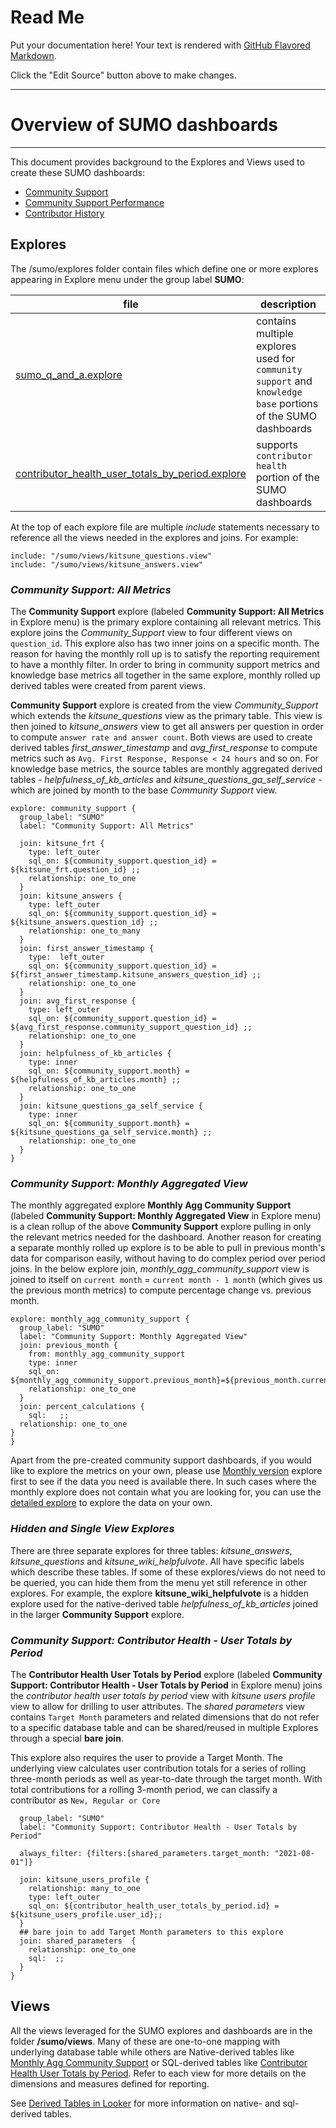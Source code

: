 # Read Me

Put your documentation here! Your text is rendered with [GitHub Flavored Markdown](https://help.github.com/articles/github-flavored-markdown).

Click the "Edit Source" button above to make changes.

---
# Overview of SUMO dashboards
---

This document provides background to the Explores and Views used to create these SUMO dashboards:

  * [Community Support](https://mozilla.cloud.looker.com/dashboards-next/160)
  * [Community Support Performance](https://mozilla.cloud.looker.com/dashboards-next/130)
  * [Contributor History](https://mozilla.cloud.looker.com/dashboards-next/159)


## **Explores**

The /sumo/explores folder contain files which define one or more explores appearing in Explore menu under the group label **SUMO**:

|  file  | description  |
| -------------------------|-----------|
|[sumo_q_and_a.explore](../sumo/explores/sumo_q_and_a.explore.lkml)  | contains multiple explores used for ``community support`` and ``knowledge base`` portions of the SUMO dashboards |
|[contributor_health_user_totals_by_period.explore](../sumo/explores/contributor_health_user_totals_by_period.explore.lkml) | supports ``contributor health`` portion of the SUMO dashboards |

At the top of each explore file are multiple *include* statements necessary to reference all the views needed in the explores and joins. For example:

```
include: "/sumo/views/kitsune_questions.view"
include: "/sumo/views/kitsune_answers.view"
```


### ***Community Support: All Metrics***
The **Community Support** explore (labeled **Community Support: All Metrics** in Explore menu)  is the primary explore containing all relevant metrics. This explore joins the *Community_Support* view to four different views on ```question_id```. This explore also has two inner joins on a specific month. The reason for having the monthly roll up is to satisfy the reporting requirement to have a monthly filter. In order to bring in community support metrics and knowledge base metrics all together in the same explore, monthly rolled up derived tables were created from parent views.

**Community Support** explore is created from the view *Community_Support* which extends the *kitsune_questions* view as the primary table. This view is then joined to *kitsune_answers* view to get all answers per question in order to compute ```answer rate and answer count```. Both views are used to create derived tables *first_answer_timestamp* and *avg_first_response* to compute metrics such as ```Avg. First Response, Response < 24 hours``` and so on. For knowledge base metrics, the source tables are monthly aggregated derived tables - *helpfulness_of_kb_articles* and *kitsune_questions_ga_self_service* - which are joined by month to the base *Community Support* view.

```
explore: community_support {
  group_label: "SUMO"
  label: "Community Support: All Metrics"

  join: kitsune_frt {
    type: left_outer
    sql_on: ${community_support.question_id} = ${kitsune_frt.question_id} ;;
    relationship: one_to_one
  }
  join: kitsune_answers {
    type: left_outer
    sql_on: ${community_support.question_id} = ${kitsune_answers.question_id} ;;
    relationship: one_to_many
  }
  join: first_answer_timestamp {
    type:  left_outer
    sql_on: ${community_support.question_id} = ${first_answer_timestamp.kitsune_answers_question_id} ;;
    relationship: one_to_one
  }
  join: avg_first_response {
    type: left_outer
    sql_on: ${community_support.question_id} = ${avg_first_response.community_support_question_id} ;;
    relationship: one_to_one
  }
  join: helpfulness_of_kb_articles {
    type: inner
    sql_on: ${community_support.month} = ${helpfulness_of_kb_articles.month} ;;
    relationship: one_to_one
  }
  join: kitsune_questions_ga_self_service {
    type: inner
    sql_on: ${community_support.month} = ${kitsune_questions_ga_self_service.month} ;;
    relationship: one_to_one
  }
}
```


### ***Community Support: Monthly Aggregated View***
The monthly aggregated explore **Monthly Agg Community Support** (labeled **Community Support: Monthly Aggregated View** in Explore menu) is a clean rollup of the above **Community Support** explore pulling in only the relevant metrics needed for the dashboard. Another reason for creating a separate monthly rolled up explore is to be able to pull in previous month's data for comparison easily, without having to do complex period over period joins. In the below explore join, *monthly_agg_community_support* view is joined to itself on ```current month``` = ```current month - 1 month``` (which gives us the previous month metrics) to compute percentage change vs. previous month.

```
explore: monthly_agg_community_support {
  group_label: "SUMO"
  label: "Community Support: Monthly Aggregated View"
  join: previous_month {
    from: monthly_agg_community_support
    type: inner
    sql_on: ${monthly_agg_community_support.previous_month}=${previous_month.current_month};;
    relationship: one_to_one
  }
  join: percent_calculations {
    sql:   ;;
  relationship: one_to_one
}
}
```

Apart from the pre-created community support dashboards, if you would like to explore the metrics on your own, please use [Monthly version](https://mozilla.cloud.looker.com/explore/sumo/monthly_agg_community_support) explore first to see if the data you need is available there. In such cases where the monthly explore does not contain what you are looking for, you can use the [detailed explore](https://mozilla.cloud.looker.com/explore/sumo/community_support) to explore the data on your own.

### ***Hidden and Single View Explores***
There are three separate explores for three tables: *kitsune_answers*, *kitsune_questions* and *kitsune_wiki_helpfulvote*. All have specific labels which describe these tables. If some of these explores/views do not need to be queried, you can hide them from the menu yet still reference in other explores. For example, the explore **kitsune_wiki_helpfulvote** is a hidden explore used for the native-derived table *helpfulness_of_kb_articles* joined in the larger **Community Support** explore.


### ***Community Support: Contributor Health - User Totals by Period***
The **Contributor Health User Totals by Period** explore (labeled **Community Support: Contributor Health - User Totals by Period** in Explore menu) joins the _contributor health user totals by period_ view with _kitsune users profile_ view to allow for drilling to user attributes. The _shared parameters_ view contains ```Target Month``` parameters and related dimensions that do not refer to a specific database table and can be shared/reused in multiple Explores through a special **bare join**.

This explore also requires the user to provide a Target Month. The underlying view calculates user contribution totals for a series of rolling three-month periods as well as year-to-date through the target month. With total contributions for a rolling 3-month period, we can classify a contributor as ```New, Regular or Core```

```explore: contributor_health_user_totals_by_period {
  group_label: "SUMO"
  label: "Community Support: Contributor Health - User Totals by Period"

  always_filter: {filters:[shared_parameters.target_month: "2021-08-01"]}

  join: kitsune_users_profile {
    relationship: many_to_one
    type: left_outer
    sql_on: ${contributor_health_user_totals_by_period.id} = ${kitsune_users_profile.user_id};;
  }
  ## bare join to add Target Month parameters to this explore
  join: shared_parameters  {
    relationship: one_to_one
    sql:  ;;
  }
}
```

## **Views**
All the views leveraged for the SUMO explores and dashboards are in the folder **/sumo/views**. Many of these are one-to-one mapping with underlying database table while others are Native-derived tables like [Monthly Agg Community Support](../sumo/views/monthly_agg_community_support.view.lkml) or SQL-derived tables like [Contributor Health User Totals by Period](https://mozilla.cloud.looker.com/projects/sumo/files/sumo/views/contributor_health_user_totals_by_period.view.lkml). Refer to each view for more details on the dimensions and measures defined for reporting.

See [Derived Tables in Looker](https://docs.looker.com/data-modeling/learning-lookml/derived-tables) for more information on native- and sql-derived tables.
